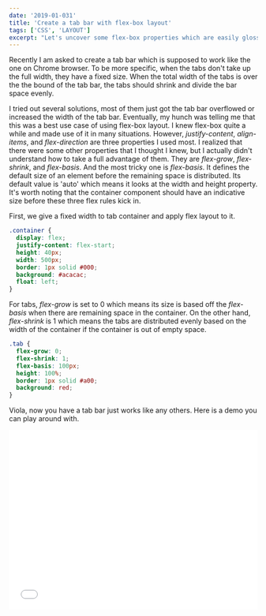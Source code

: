 ```yaml
---
date: '2019-01-031'
title: 'Create a tab bar with flex-box layout'
tags: ['CSS', 'LAYOUT']
excerpt: "Let's uncover some flex-box properties which are easily glossed over"
---
```


Recently I am asked to create a tab bar which is supposed to work like the one on Chrome browser. To be more specific, when the tabs don't take up the full width, they have a fixed size. When the total width of the tabs is over the the bound of the tab bar, the tabs should shrink and divide the bar space evenly.

I tried out several solutions, most of them just got the tab bar overflowed or increased the width of the tab bar. Eventually, my hunch was telling me that this was a best use case of using flex-box layout. I knew flex-box quite a while and made use of it in many situations. However, _justify-content_, _align-items_, and _flex-direction_ are three properties I used most. I realized that there were some other properties that I thought I knew, but I actually didn't understand how to take a full advantage of them. They are _flex-grow_, _flex-shrink_, and _flex-basis_. And the most tricky one is _flex-basis_. It defines the default size of an element before the remaining space is distributed. Its default value is 'auto' which means it looks at the width and height property. It's worth noting that the container component should have an indicative size before these three flex rules kick in.

First, we give a fixed width to tab container and apply flex layout to it.

```css
.container {
  display: flex;
  justify-content: flex-start;
  height: 40px;
  width: 500px;
  border: 1px solid #000;
  background: #acacac;
  float: left;
}
```

For tabs, _flex-grow_ is set to 0 which means its size is based off the _flex-basis_ when there are remaining space in the container. On the other hand,
_flex-shrink_ is 1 which means the tabs are distributed evenly based on the width of the container if the container is out of empty space.

```css
.tab {
  flex-grow: 0;
  flex-shrink: 1;
  flex-basis: 100px;
  height: 100%;
  border: 1px solid #a00;
  background: red;
}
```

Viola, now you have a tab bar just works like any others. Here is a demo you can play around with.

<iframe height="365" style="width: 100%;" scrolling="no" title="flexbox-tabs" src="//codepen.io/dontry018/embed/WPLPYv/?height=265&theme-id=0&default-tab=js,result" frameborder="no" allowtransparency="true" allowfullscreen="true">
  See the Pen <a href='https://codepen.io/dontry018/pen/WPLPYv/'>flexbox-tabs</a> by loconomo
  (<a href='https://codepen.io/dontry018'>@dontry018</a>) on <a href='https://codepen.io'>CodePen</a>.
</iframe>
